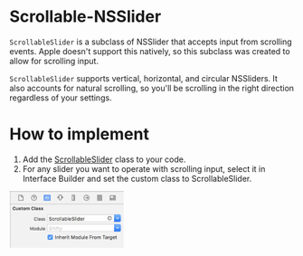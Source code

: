 # Scrollable-NSSlider
`ScrollableSlider` is a subclass of NSSlider that accepts input from scrolling events. Apple doesn't support this natively, so this subclass was created to allow for scrolling input.

`ScrollableSlider` supports vertical, horizontal, and circular NSSliders. It also accounts for natural scrolling, so you'll be scrolling in the right direction regardless of your settings.

# How to implement
1. Add the [ScrollableSlider](ScrollableSlider.swift) class to your code.
1. For any slider you want to operate with scrolling input, select it in Interface Builder and set the custom class to ScrollableSlider.

<img src="screenshots/custom-class.png" width=40% >
